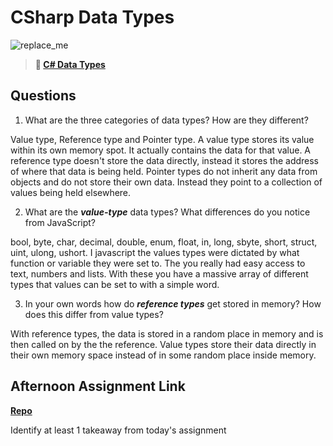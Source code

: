 # CSharp Data Types

![replace_me](https://codeworks.blob.core.windows.net/public/assets/img/illustrations/placeholder.svg)

> **📖 [C# Data Types](https://codeworksacademy.com/fs-student-guide/resources/wk10/01-CSharp-Generics)**

## Questions

1. What are the three categories of data types? How are they different?

Value type, Reference type and Pointer type. A value type stores its value within its own memory spot. It actually contains the data for that value. A reference type doesn't store the data directly, instead it stores the address of where that data is being held. Pointer types do not inherit any data from objects and do not store their own data. Instead they point to a collection of values being held elsewhere. 

2. What are the ***value-type*** data types? What differences do you notice from JavaScript?

bool, byte, char, decimal, double, enum, float, in, long, sbyte, short, struct, uint, ulong, ushort. I javascript the values types were dictated by what function or variable they were set to. The you really had easy access to text, numbers and lists. With these you have a massive array of different types that values can be set to with a simple word. 

3. In your own words how do ***reference types*** get stored in memory? How does this differ from value types?

With reference types, the data is stored in a random place in memory and is then called on by the the reference. Value types store their data directly in their own memory space instead of in some random place inside memory. 


## Afternoon Assignment Link

**[Repo](https://github.com/IsaacDuff/CSharpAPI)**

Identify at least 1 takeaway from today's assignment
